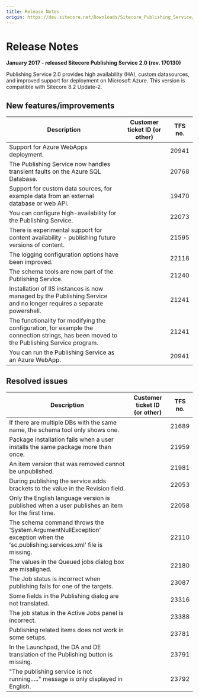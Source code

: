 ```yaml
---
title: Release Notes
origin: https://dev.sitecore.net/Downloads/Sitecore_Publishing_Service/20/Sitecore_Publishing_Service_20_Initial_Release/Release_Notes
---
```


# Release Notes

**January 2017 - released Sitecore Publishing Service 2.0 (rev. 170130)**

Publishing Service 2.0 provides high availability (HA), custom datasources, and improved support for deployment on Microsoft Azure. This version is compatible with Sitecore 8.2 Update-2.

## New features/improvements

 | Description | Customer ticket ID (or other) | TFS no. |
 | --- | --- | --- |
 | Support for Azure WebApps deployment. |  | 20941 |
 | The Publishing Service now handles transient faults on the Azure SQL Database.​ |  | 20768 |
 | Support for custom data sources, for example data from an external database or web API. |  | 19470 |
 | You can configure high-availability for the Publishing Service. |  | 22073 |
 | There is experimental support for content availability - publishing future versions of content. |  | 21595 |
 | The logging configuration​ options have been improved. |  | 22118 |
 | ​​​The schema tools are now part of the Publishing Service. |  | 21240 |
 | Installation of IIS instances is now managed by the Publishing Service and no longer requires a separate powershell.​ |  | 21241 |
 | The functionality for modifying the configuration, for example the connection strings, has been moved to the Publishing Service program. |  | 21241 |
 | You can run the Publishing Service as an Azure WebApp. |  | 20941 |

## Resolved issues

 | Description | Customer ticket ID (or other) | TFS no. |
 | --- | --- | --- |
 | If there are multiple DBs with the same name​, the schema tool only shows one. |  | 21689 |
 | Package installation fails when a user installs the same package more than once. |  | 21959 |
 | An item version that was removed cannot be unpublished​. |  | 21981 |
 | ​​​During publishing the service adds brackets to the value in the Revision field​. |  | 22053 |
 | Only the English language version is published when a user publishes an item for the first time​. |  | 22058 |
 | The schema command throws the 'System.ArgumentNullException' exception when the 'sc.publishing.services.xml' file is missing​. |  | 22110 |
 | The values in the Queued jobs dialog box are misaligned. |  | 22180 |
 | The Job status is incorrect when publishing fails for one of the targets​. |  | 23087 |
 | Some fields in the Publishing dialog are not translated​. |  | 23316 |
 | The job status in the Active Jobs panel is incorrect. |  | 23388 |
 | Publishing related items does not work in some setups. |  | 23781 |
 | In the Launchpad, the DA and DE translation of the Publishing button is missing. |  | 23791 |
 | "The publishing service is not running....." message is only displayed in English.​ |  | 23792 |